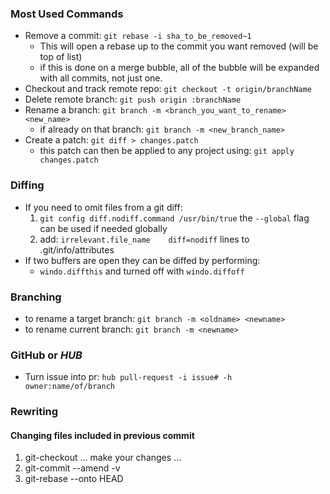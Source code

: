 ### Most Used Commands

* Remove a commit: `git rebase -i sha_to_be_removed~1`
  * This will open a rebase up to the commit you want removed (will be top of list)
  * if this is done on a merge bubble, all of the bubble will be expanded with all commits, not just one.
* Checkout and track remote repo: `git checkout -t origin/branchName`
* Delete remote branch: `git push origin :branchName`
* Rename a branch: `git branch -m <branch_you_want_to_rename> <new_name>`
  * if already on that branch: `git branch -m <new_branch_name>`
* Create a patch: `git diff > changes.patch`
  * this patch can then be applied to any project using: `git apply changes.patch`

### Diffing

* If you need to omit files from a git diff:
  1. `git config diff.nodiff.command /usr/bin/true` the `--global` flag can be used if needed globally
  1. add: `irrelevant.file_name    diff=nodiff` lines to .git/info/attributes
* If two buffers are open they can be diffed by performing:
  * `windo.diffthis` and turned off with `windo.diffoff`

### Branching

* to rename a target branch: `git branch -m <oldname> <newname>`
* to rename current branch: `git branch -m <newname>`

### GitHub or _HUB_

* Turn issue into pr: `hub pull-request -i issue# -h owner:name/of/branch`

### Rewriting

#### Changing files included in previous commit

1. git-checkout <bad-commit>
   ... make your changes ...
2. git-commit --amend -v
3. git-rebase --onto HEAD <bad-commit> <checked-out-branch>